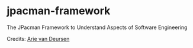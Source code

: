 # jpacman-framework
The JPacman Framework to Understand Aspects of Software Engineering


Credits: [Arie van Deursen](http://www.st.ewi.tudelft.nl/~arie/)
